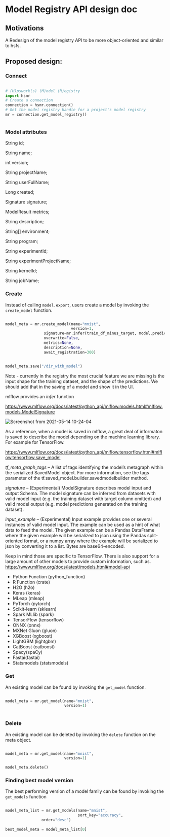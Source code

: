 # Model Registry API design doc

## Motivations

A Redesign of the model registry API to be more object-oriented and similar to hsfs.

## Proposed design:

### Connect

```python

# (H)pswork(s) (M)odel (R)egistry
import hsmr
# Create a connection
connection = hsmr.connection()
# Get the model registry handle for a project's model registry
mr = connection.get_model_registry()



```

### Model attributes

  String id;

  String name;

  int version;
  
  String projectName;

  String userFullName;

  Long created;
  
  Signature signature;

  ModelResult metrics;

  String description;

  String[] environment;

  String program;
  
  String experimentId;
  
  String experimentProjectName;

  String kernelId;

  String jobName;

### Create 

Instead of calling `model.export`, users create a model by invoking the `create_model` function.

```python

model_meta = mr.create_model(name="mnist",
                             version=1,
			     signature=mr.infer(train_df_minus_target, model.predict(train_df_minus_target)),
			     overwrite=False,
			     metrics=None,
			     description=None,
			     await_registration=300)
			     
			    	     
model_meta.save("/dir_with_model")

```

Note - currently in the registry the most crucial feature we are missing is the input shape for the training dataset, and the shape of the predictions.
We should add that in the saving of a model and show it in the UI.

mlflow provides an *infer* function

https://www.mlflow.org/docs/latest/python_api/mlflow.models.html#mlflow.models.ModelSignature


![Screenshot from 2021-05-14 10-24-04](https://user-images.githubusercontent.com/9936580/118243298-930f0680-b49e-11eb-9d05-dfd86bf4bd7e.png)


As a reference, when a model is saved in mlflow, a great deal of informaton is saved to describe the model depending on the machine learning library. For example for TensorFlow.

https://www.mlflow.org/docs/latest/python_api/mlflow.tensorflow.html#mlflow.tensorflow.save_model

*tf_meta_graph_tags* – A list of tags identifying the model’s metagraph within the serialized SavedModel object. For more information, see the tags parameter of the tf.saved_model.builder.savedmodelbuilder method.

*signature* – (Experimental) ModelSignature describes model input and output Schema. The model signature can be inferred from datasets with valid model input (e.g. the training dataset with target column omitted) and valid model output (e.g. model predictions generated on the training dataset).

*input_example* – (Experimental) Input example provides one or several instances of valid model input. The example can be used as a hint of what data to feed the model. The given example can be a Pandas DataFrame where the given example will be serialized to json using the Pandas split-oriented format, or a numpy array where the example will be serialized to json by converting it to a list. Bytes are base64-encoded.

Keep in mind those are specific to TensorFlow. There is also support for a large amount of other models to provide custom information, such as.
https://www.mlflow.org/docs/latest/models.html#model-api

- Python Function (python_function)
- R Function (crate)
- H2O (h2o)
- Keras (keras)
- MLeap (mleap)
- PyTorch (pytorch)
- Scikit-learn (sklearn)
- Spark MLlib (spark)
- TensorFlow (tensorflow)
- ONNX (onnx)
- MXNet Gluon (gluon)
- XGBoost (xgboost)
- LightGBM (lightgbm)
- CatBoost (catboost)
- Spacy(spaCy)
- Fastai(fastai)
- Statsmodels (statsmodels)

### Get

An existing model can be found by invoking the `get_model` function.

```python

model_meta = mr.get_model(name="mnist",
                          version=1)			  
			  
```

### Delete

An existing model can be deleted by invoking the `delete` function on the meta object.

```python

model_meta = mr.get_model(name="mnist",
                          version=1)

model_meta.delete()

```

### Finding best model version


The best performing version of a model family can be found by invoking the `get_models` function

```python

model_meta_list = mr.get_models(name="mnist",
                                sort_key="accuracy",
				order="desc")
				
best_model_meta = model_meta_list[0]

```



